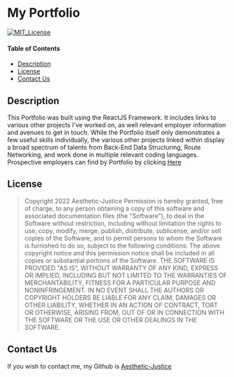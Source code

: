 # My Portfolio
[![MIT_License](https://img.shields.io/badge/license-MIT_License-success)](https://opensource.org/licenses/MIT)

#### Table of Contents
- [Description](#description)
- [License](#license)
- [Contact Us](#questions)

## Description

This Portfolio was built using the ReactJS Framework. It includes links to various other projects I've worked on, as well relevant employer information and avenues to get in touch. While the Portfolio itself only demonstrates a few useful skills individually, the various other projects linked within display a broad spectrum of talents from Back-End Data Structuring, Route Networking, and work done in multiple relevant coding languages. Prospective employers can find by Portfolio by clicking [Here](https://aesthetic-justice.github.io/ReactJS-Portfolio/)

## License
  >Copyright 2022 Aesthetic-Justice
  >Permission is hereby granted, free of charge, to any person obtaining a copy of this software and associated documentation files (the "Software"), to deal in the Software without restriction, including without limitation the rights to use, copy, modify, merge, publish, distribute, sublicense, and/or sell copies of the Software, and to permit persons to whom the Software is furnished to do so, subject to the following conditions:
  >The above copyright notice and this permission notice shall be included in all copies or substantial portions of the Software.
  >THE SOFTWARE IS PROVIDED "AS IS", WITHOUT WARRANTY OF ANY KIND, EXPRESS OR IMPLIED, INCLUDING BUT NOT LIMITED TO THE WARRANTIES OF MERCHANTABILITY, FITNESS FOR A PARTICULAR PURPOSE AND NONINFRINGEMENT. IN NO EVENT SHALL THE AUTHORS OR COPYRIGHT HOLDERS BE LIABLE FOR ANY CLAIM, DAMAGES OR OTHER LIABILITY, WHETHER IN AN ACTION OF CONTRACT, TORT OR OTHERWISE, ARISING FROM, OUT OF OR IN CONNECTION WITH THE SOFTWARE OR THE USE OR OTHER DEALINGS IN THE SOFTWARE.

## Contact Us

If you wish to contact me, my Github is [Aesthetic-Justice](https://github.com/Aesthetic-Justice)